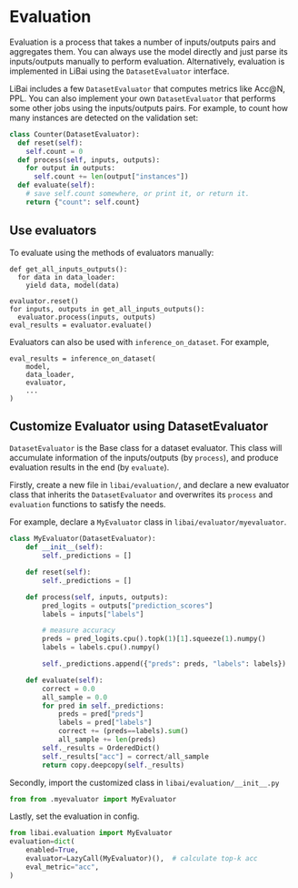 # Evaluation
Evaluation is a process that takes a number of inputs/outputs pairs and aggregates them. You can always use the model directly and just parse its inputs/outputs manually to perform evaluation. Alternatively, evaluation is implemented in LiBai using the `DatasetEvaluator` interface.

LiBai includes a few `DatasetEvaluator` that computes metrics like Acc@N, PPL. You can also implement your own `DatasetEvaluator` that performs some other jobs using the inputs/outputs pairs. For example, to count how many instances are detected on the validation set:
``` Python
class Counter(DatasetEvaluator):
  def reset(self):
    self.count = 0
  def process(self, inputs, outputs):
    for output in outputs:
      self.count += len(output["instances"])
  def evaluate(self):
    # save self.count somewhere, or print it, or return it.
    return {"count": self.count}
```
## Use evaluators
To evaluate using the methods of evaluators manually:
```
def get_all_inputs_outputs():
  for data in data_loader:
    yield data, model(data)

evaluator.reset()
for inputs, outputs in get_all_inputs_outputs():
  evaluator.process(inputs, outputs)
eval_results = evaluator.evaluate()
```

Evaluators can also be used with `inference_on_dataset`. For example,
```
eval_results = inference_on_dataset(
    model,
    data_loader,
    evaluator,
    ...
)
```
## Customize Evaluator using DatasetEvaluator
`DatasetEvaluator` is the Base class for a dataset evaluator. This class will accumulate information of the inputs/outputs (by `process`), and produce evaluation results in the end (by `evaluate`).

Firstly, create a new file in `libai/evaluation/`, and declare a new evaluator class that inherits the `DatasetEvaluator` and overwrites its `process` and `evaluation` functions to satisfy the needs.

For example, declare a `MyEvaluator` class in `libai/evaluator/myevaluator`.
``` Python
class MyEvaluator(DatasetEvaluator):
    def __init__(self):
        self._predictions = []

    def reset(self):
        self._predictions = []

    def process(self, inputs, outputs):
        pred_logits = outputs["prediction_scores"]
        labels = inputs["labels"]

        # measure accuracy
        preds = pred_logits.cpu().topk(1)[1].squeeze(1).numpy()
        labels = labels.cpu().numpy()

        self._predictions.append({"preds": preds, "labels": labels})

    def evaluate(self):
        correct = 0.0
        all_sample = 0.0
        for pred in self._predictions:
            preds = pred["preds"]
            labels = pred["labels"]
            correct += (preds==labels).sum()
            all_sample += len(preds)
        self._results = OrderedDict()
        self._results["acc"] = correct/all_sample
        return copy.deepcopy(self._results)
```

Secondly, import the customized class in `libai/evaluation/__init__.py`
``` Python
from from .myevaluator import MyEvaluator
```
Lastly, set the evaluation in config.
``` Python
from libai.evaluation import MyEvaluator
evaluation=dict(
    enabled=True,
    evaluator=LazyCall(MyEvaluator)(),  # calculate top-k acc
    eval_metric="acc",
)
```
